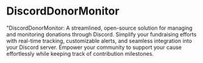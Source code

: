# DiscordDonorMonitor
"DiscordDonorMonitor: A streamlined, open-source solution for managing and monitoring donations through Discord. Simplify your fundraising efforts with real-time tracking, customizable alerts, and seamless integration into your Discord server. Empower your community to support your cause effortlessly while keeping track of contribution milestones. 
